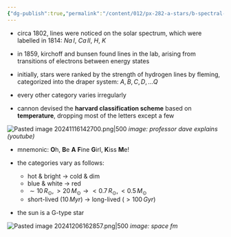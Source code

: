 ```yaml
---
{"dg-publish":true,"permalink":"/content/012/px-282-a-stars/b-spectral-classification/px-282-b1-spectral-classification/","created":"2024-11-25T10:50:32.000+00:00","updated":"2024-12-06T16:32:00.292+00:00"}
---
```


- circa 1802, lines were noticed on the solar spectrum, which were labelled in 1814: $Na\,I$, $Ca\,II$, $H$, $K$
- in 1859, kirchoff and bunsen found lines in the lab, arising from transitions of electrons between energy states

- initially, stars were ranked by the strength of hydrogen lines by fleming, categorized into the draper system: $A, B, C, D,\dots Q$
- every other category varies irregularly

- cannon devised the **harvard classification scheme** based on **temperature**, dropping most of the letters except a few

![Pasted image 20241116142700.png|500](/img/user/pics/Pasted%20image%2020241116142700.png)
*image: professor dave explains (youtube)* 

- mnemonic: **O**h, **B**e **A** **F**ine **G**irl, **K**iss **M**e!

- the categories vary as follows:
	- hot & bright $\to$ cold & dim
	- blue & white $\to$ red
	- $\sim10\,R_{\odot}, >20\,M_{\odot} \to <0.7\,R_{\odot}, <0.5\,M_{\odot}$
	- short-lived ($10\,Myr$) $\to$ long-lived ($>100\,Gyr$)
- the sun is a G-type star

![Pasted image 20241206162857.png|500](/img/user/pics/Pasted%20image%2020241206162857.png)
*image: space fm*
